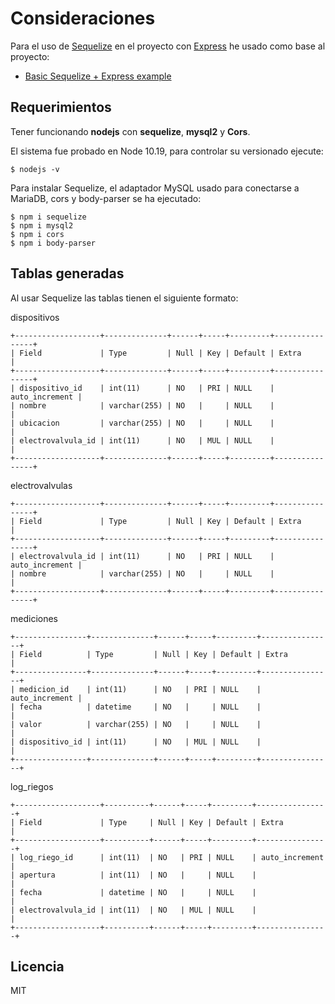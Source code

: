 # Consideraciones

Para el uso de [Sequelize](https://sequelize.org/) en el proyecto con [Express](https://github.com/expressjs/express#readme) he usado como base al proyecto:
 
* [Basic Sequelize + Express example](https://github.com/sequelize/express-example/tree/master/express-main-example)

## Requerimientos

Tener funcionando **nodejs** con **sequelize**, **mysql2** y **Cors**.

El sistema fue probado en Node 10.19, para controlar su versionado ejecute:

```
$ nodejs -v
```

Para instalar Sequelize, el adaptador MySQL usado para conectarse a MariaDB, cors y body-parser se ha ejecutado:

```
$ npm i sequelize
$ npm i mysql2
$ npm i cors 
$ npm i body-parser 
```

## Tablas generadas

Al usar Sequelize las tablas tienen el siguiente formato:

dispositivos
```
+-------------------+--------------+------+-----+---------+----------------+
| Field             | Type         | Null | Key | Default | Extra          |
+-------------------+--------------+------+-----+---------+----------------+
| dispositivo_id    | int(11)      | NO   | PRI | NULL    | auto_increment |
| nombre            | varchar(255) | NO   |     | NULL    |                |
| ubicacion         | varchar(255) | NO   |     | NULL    |                |
| electrovalvula_id | int(11)      | NO   | MUL | NULL    |                |
+-------------------+--------------+------+-----+---------+----------------+
```

electrovalvulas

```
+-------------------+--------------+------+-----+---------+----------------+
| Field             | Type         | Null | Key | Default | Extra          |
+-------------------+--------------+------+-----+---------+----------------+
| electrovalvula_id | int(11)      | NO   | PRI | NULL    | auto_increment |
| nombre            | varchar(255) | NO   |     | NULL    |                |
+-------------------+--------------+------+-----+---------+----------------+
```

mediciones

```
+----------------+--------------+------+-----+---------+----------------+
| Field          | Type         | Null | Key | Default | Extra          |
+----------------+--------------+------+-----+---------+----------------+
| medicion_id    | int(11)      | NO   | PRI | NULL    | auto_increment |
| fecha          | datetime     | NO   |     | NULL    |                |
| valor          | varchar(255) | NO   |     | NULL    |                |
| dispositivo_id | int(11)      | NO   | MUL | NULL    |                |
+----------------+--------------+------+-----+---------+----------------+
```

log_riegos

```
+-------------------+----------+------+-----+---------+----------------+
| Field             | Type     | Null | Key | Default | Extra          |
+-------------------+----------+------+-----+---------+----------------+
| log_riego_id      | int(11)  | NO   | PRI | NULL    | auto_increment |
| apertura          | int(11)  | NO   |     | NULL    |                |
| fecha             | datetime | NO   |     | NULL    |                |
| electrovalvula_id | int(11)  | NO   | MUL | NULL    |                |
+-------------------+----------+------+-----+---------+----------------+
```

## Licencia

MIT
